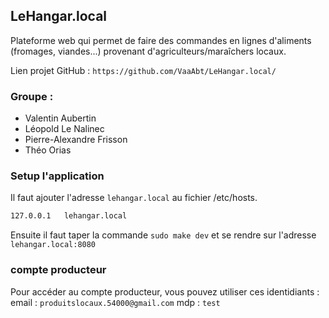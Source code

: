 ## LeHangar.local
Plateforme web qui permet de faire des commandes en lignes d'aliments (fromages, viandes...) provenant d'agriculteurs/maraîchers locaux.

Lien projet GitHub : `https://github.com/VaaAbt/LeHangar.local/`

### Groupe :

- Valentin Aubertin
- Léopold Le Nalinec
- Pierre-Alexandre Frisson
- Théo Orias


### Setup l'application

Il faut ajouter l'adresse `lehangar.local` au fichier /etc/hosts.

```txt
127.0.0.1	lehangar.local
```

Ensuite il faut taper la commande `sudo make dev` et se rendre sur l'adresse `lehangar.local:8080`

### compte producteur
Pour accéder au compte producteur, vous pouvez utiliser ces identidiants :
email : `produitslocaux.54000@gmail.com`
mdp : `test`